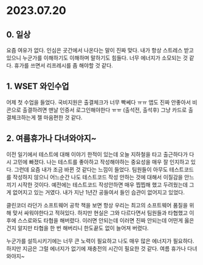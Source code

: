 # 2023.07.20

## 0. 일상

요즘 여유가 없다. 인심은 곳간에서 나온다는 말이 진짜 맞다. 내가 항상 스트레스 받고 있으니 누군가를 이해하기도 이해하며 말하기도 힘들다. 너무 에너지가 소모되는 것 같다. 휴가를 쓰면서 리프레시를 좀 해야할 것 같다.

## 1. WSET 와인수업

어제 첫 수업을 들었다. 국비지원은 출결체크가 너무 빡쎄다 ㅠㅠ 앱도 진짜 안좋아서 비콘으로 출결하려면 맨날 인증서 로그인해야한다 ㅠㅠ (출석전, 출석후) 그냥 카드로 출결체크하는게 젤 마음편한 것 같다.

## 2. 여름휴가나 다녀와야지~

이전 일기에서 테스트에 대해 이야기 한적이 있는데 오늘 지하철을 타고 출근하다가 다시 고민에 빠졌다. 나는 테스트를 좋아하고 작성해야하는 중요성을 매우 잘 인지하고 있다. 그런데 요즘 내가 조금 바뀐 것 같다는 느낌이 들었다. 팀원들이 아무도 테스트코드를 작성하지 않으니 어느순간 나도 테스트코드 작성 안하는 것에 대해서 이질감을 안느끼기 시작한 것이다. 예전에는 테스트코드 작성안하면 매우 찝찝해 했고 두려웠는데 그게 없어지고 있는 거였다. 내가 지난 1년간 공들여서 들인 습관이 없어지고 있었다.

클린코더 라던가 소프트웨어 공학 책을 보면 항상 우리는 최고의 소프트웨어 품질을 위해 맞서 싸워야한다고 적혀있다. 하지만 현실은 그와 다르다면서 팀원들과 타협했고 이후에 스스로와도 타협을 해버렸다. 이러면 안되는데 이러면 진짜 안되는데 어떤게 옳은건지 알지만 타협을 한 번 해버리니 한도끝도 없이 늘어져 버렸다. 

누군가를 설득시키기에는 너무 큰 노력이 필요하고 나도 매우 많은 에너지가 필요하다. 하지만 지금은 그럴 에너지가 없기에 재충전의 시간이 필요한 것 같다. 여름 휴가나 다녀와야지~
